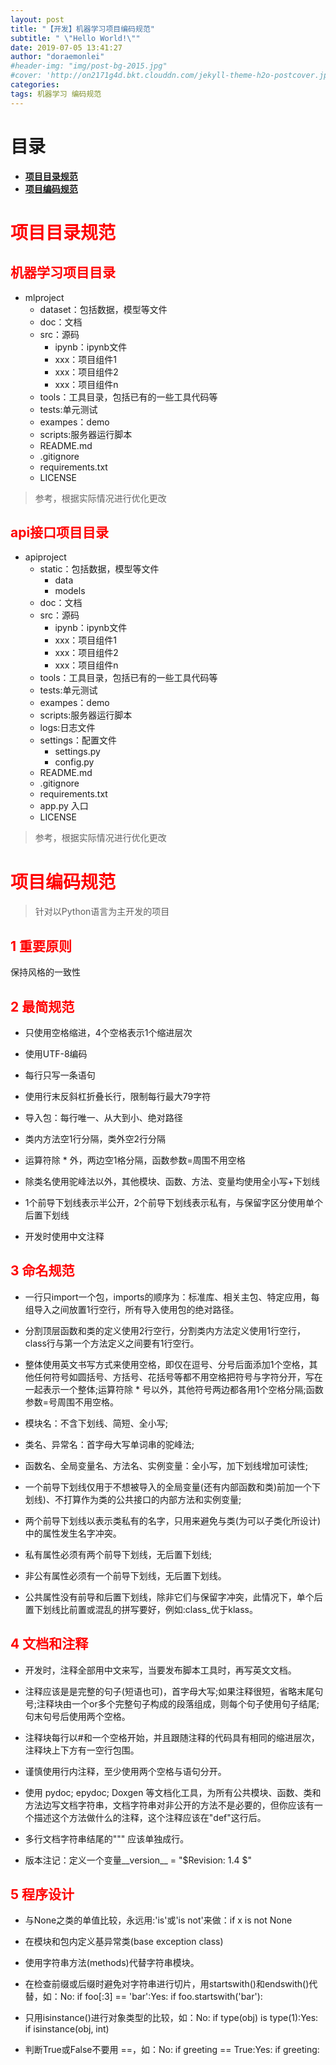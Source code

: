 ```yaml
---
layout: post
title: "【开发】机器学习项目编码规范"
subtitle: " \"Hello World!\""
date: 2019-07-05 13:41:27
author: "doraemonlei"
#header-img: "img/post-bg-2015.jpg"
#cover: 'http://on2171g4d.bkt.clouddn.com/jekyll-theme-h2o-postcover.jpg'
categories: 
tags: 机器学习 编码规范
---
```


# 目录

- **[项目目录规范](#0)**
- **[项目编码规范](#1)**

# <span id='0'><font color='red'>项目目录规范</font></span>
## <font color='red'>机器学习项目目录</font>
- mlproject
    - dataset：包括数据，模型等文件
    - doc：文档
    - src：源码
        - ipynb：ipynb文件
        - xxx：项目组件1
        - xxx：项目组件2
        - xxx：项目组件n
    - tools：工具目录，包括已有的一些工具代码等
    - tests:单元测试
    - exampes：demo
    - scripts:服务器运行脚本
    - README.md
    - .gitignore
    - requirements.txt
    - LICENSE

> 参考，根据实际情况进行优化更改

## <font color='red'>api接口项目目录</font>
- apiproject
    - static：包括数据，模型等文件
        - data
        - models
    - doc：文档
    - src：源码
        - ipynb：ipynb文件
        - xxx：项目组件1
        - xxx：项目组件2
        - xxx：项目组件n
    - tools：工具目录，包括已有的一些工具代码等
    - tests:单元测试
    - exampes：demo
    - scripts:服务器运行脚本
    - logs:日志文件
    - settings：配置文件
        - settings.py
        - config.py
    - README.md
    - .gitignore
    - requirements.txt
    - app.py 入口
    - LICENSE

> 参考，根据实际情况进行优化更改

# <span id='1'><font color='red'>项目编码规范</font></span>

> 针对以Python语言为主开发的项目

## <font color='red'>1 重要原则</font>
保持风格的一致性

## <font color='red'>2 最简规范</font>
- 只使用空格缩进，4个空格表示1个缩进层次

- 使用UTF-8编码
- 每行只写一条语句
- 使用行末反斜杠折叠长行，限制每行最大79字符
- 导入包：每行唯一、从大到小、绝对路径
- 类内方法空1行分隔，类外空2行分隔
- 运算符除 * 外，两边空1格分隔，函数参数=周围不用空格
- 除类名使用驼峰法以外，其他模块、函数、方法、变量均使用全小写+下划线
- 1个前导下划线表示半公开，2个前导下划线表示私有，与保留字区分使用单个后置下划线
- 开发时使用中文注释

## <font color='red'>3 命名规范</font>
- 一行只import一个包，imports的顺序为：标准库、相关主包、特定应用，每组导入之间放置1行空行，所有导入使用包的绝对路径。

- 分割顶层函数和类的定义使用2行空行，分割类内方法定义使用1行空行，class行与第一个方法定义之间要有1行空行。

- 整体使用英文书写方式来使用空格，即仅在逗号、分号后面添加1个空格，其他任何符号如圆括号、方括号、花括号等都不用空格把符号与字符分开，写在一起表示一个整体;运算符除 * 号以外，其他符号两边都各用1个空格分隔;函数参数=号周围不用空格。

- 模块名：不含下划线、简短、全小写;

- 类名、异常名：首字母大写单词串的驼峰法;

- 函数名、全局变量名、方法名、实例变量：全小写，加下划线增加可读性;

- 一个前导下划线仅用于不想被导入的全局变量(还有内部函数和类)前加一个下划线)、不打算作为类的公共接口的内部方法和实例变量;

- 两个前导下划线以表示类私有的名字，只用来避免与类(为可以子类化所设计)中的属性发生名字冲突。

- 私有属性必须有两个前导下划线，无后置下划线;

- 非公有属性必须有一个前导下划线，无后置下划线。

- 公共属性没有前导和后置下划线，除非它们与保留字冲突，此情况下，单个后置下划线比前置或混乱的拼写要好，例如:class_优于klass。

## <font color='red'>4 文档和注释</font>
- 开发时，注释全部用中文来写，当要发布脚本工具时，再写英文文档。

- 注释应该是是完整的句子(短语也可)，首字母大写;如果注释很短，省略末尾句号;注释块由一个or多个完整句子构成的段落组成，则每个句子使用句子结尾;句末句号后使用两个空格。

- 注释块每行以#和一个空格开始，并且跟随注释的代码具有相同的缩进层次，注释块上下方有一空行包围。

- 谨慎使用行内注释，至少使用两个空格与语句分开。

- 使用 pydoc; epydoc; Doxgen 等文档化工具，为所有公共模块、函数、类和方法边写文档字符串，文档字符串对非公开的方法不是必要的，但你应该有一个描述这个方法做什么的注释，这个注释应该在"def"这行后。

- 多行文档字符串结尾的""" 应该单独成行。

- 版本注记：定义一个变量__version__ = "$Revision: 1.4 $"

## <font color='red'>5 程序设计</font>
- 与None之类的单值比较，永远用:'is'或'is not'来做：if x is not None

- 在模块和包内定义基异常类(base exception class)

- 使用字符串方法(methods)代替字符串模块。

- 在检查前缀或后缀时避免对字符串进行切片，用startswith()和endswith()代替，如：No: if foo[:3] == 'bar':Yes: if foo.startswith('bar'):

- 只用isinstance()进行对象类型的比较，如：No: if type(obj) is type(1):Yes: if isinstance(obj, int)

- 判断True或False不要用 ==，如：No: if greeting == True:Yes: if greeting: